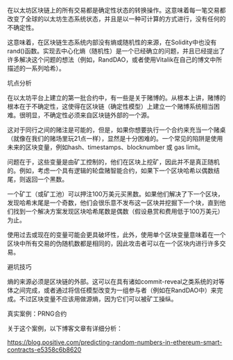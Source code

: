在以太坊区块链上的所有交易都是确定性状态的转换操作。这意味着每一笔交易都改变了全球的以太坊生态系统状态，并且是以一种可计算的方式进行，没有任何的不确定性。

这意味着，在区块链生态系统内部没有熵或随机性的来源，在Solidity中也没有rand()函数。实现去中心化熵（随机性）是一个已经确立的问题，并且已经提出了许多解决这个问题的想法（例如，RandDAO，或者使用Vitalik在自己的博文中所描述的一系列哈希）。

坑点分析

在以太坊平台上建立的第一批合约中，有一些是关于赌博的。从根本上讲，赌博的根本在于不确定性，这使得在区块链（确定性模型）上建立一个赌博系统相当困难。很明显，不确定性必须来自区块链外部的一个源。

这对于同行之间的赌注是可能的，但是，如果你想要执行一个合约来充当一个赌桌（就像在我们的赌场里玩21点一样），显然是十分困难的。一个常见的陷阱是使用未来的区块变量，例如hash、timestamps、blocknumber 或 gas limit。

问题在于，这些变量是由矿工控制的，他们在区块上挖矿，因此并不是真正随机的。例如，考虑一个具有逻辑的轮盘赌智能合约，如果下一个区块哈希以偶数结尾，则返回一个黑数。

一个矿工（或矿工池）可以押注100万美元买黑数。如果他们解决了下一个区块，发现哈希末尾是一个奇数，他们会很乐意不发布这一区块并挖掘下一个块，直到他们找到一个解决方案发现区块哈希尾数是偶数（假设悬赏和费用低于100万美元）为止。

使用过去或现在的变量可能会更具破坏性，此外，使用单个区块变量意味着在一个区块中所有交易的伪随机数都是相同的，因此攻击者可以在一个区块内进行许多交易。

避坑技巧

熵的来源必须是区块链的外部。这可以在具有诸如commit-reveal之类系统的对等体之间完成，或者通过将信任模型改变为一组参与者（例如在RandDAO中）来完成。不过区块变量不应该用做源熵，因为它们可以被矿工操纵。

真实案例：PRNG合约

关于这个案例，以下博客文章有详细分析：

https://blog.positive.com/predicting-random-numbers-in-ethereum-smart-contracts-e5358c6b8620

